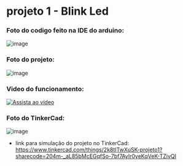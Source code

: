 # projeto 1 - Blink Led
### Foto do codigo feito na IDE do arduino:

![image](https://res.cloudinary.com/dtxiyeitw/image/upload/v1760706989/imagem_2025-10-17_101626629_ojbywj.png)

### Foto do projeto:
![image](https://res.cloudinary.com/dtxiyeitw/image/upload/v1760707980/imagem_2025-10-17_103256845_pcxrku.png)
### Video do funcionamento:
[![Assista ao vídeo](https://res.cloudinary.com/dtxiyeitw/video/upload/so_0,eo_5,fl_thumb/V%C3%ADdeo_do_WhatsApp_de_2025-10-17_%C3%A0_s_10.27.07_cb41a76e_avuotd.jpg)](https://player.cloudinary.com/embed/?cloud_name=dtxiyeitw&public_id=V%C3%ADdeo_do_WhatsApp_de_2025-10-17_%C3%A0_s_10.27.07_cb41a76e_avuotd&profile=cld-default)

### Foto do TinkerCad:
![image](https://res.cloudinary.com/dtxiyeitw/image/upload/v1760708351/imagem_2025-10-17_103909455_eb4wc5.png)

* link para simulação do projeto no TinkerCad: https://www.tinkercad.com/things/2k8tITwXuSK-projeto1?sharecode=204m-_aL85bMcEGqfSo-7bf7AyIr0yeKqVeK-TZivQI